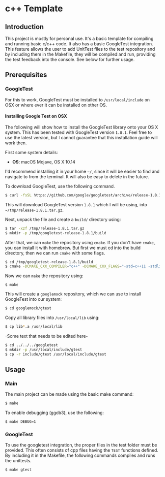 # c++ Template

## Introduction

This project is mostly for personal use. It's a basic template for compiling and running basic c/c++ code. It also has a basic GoogleTest integration. This feature allows the user to add UnitTest files to the test repository and by including them in the Makefile, they will be compiled and run, providing the test feedback into the console. See below for further usage.

## Prerequisites

### GoogleTest
For this to work, GoogleTest must be installed to `/usr/local/include` on OSX or where ever it can be installed on other OS.

#### Installing Google Test on OSX
The following will show how to install the GoogleTest library onto your OS X system. This has been tested with GoogleTest version `1.8.1`. Feel free to use the latest version, but I cannot guarantee that this installation guide will work then.

First some system details:

- **OS**: macOS Mojave, OS X 10.14

I'd recommend installing it in your home `~/`, since it will be easier to find and navigate to from the terminal. It will also be easy to delete in the future.

To download GoogleTest, use the following command.

```sh
$ curl -fsSL https://github.com/google/googletest/archive/release-1.8.1.tar.gz -o /tmp/release-1.8.1.tar.gz
```

This will download GoogleTest version `1.8.1` which I will be using, into `~/tmp/release-1.8.1.tar.gz`.

Next, unpack the file and create a `build/` directory using:

```sh
$ tar -xzf /tmp/release-1.8.1.tar.gz
$ mkdir -p /tmp/googletest-release-1.8.1/build
```

After that, we can `make` the repository using `cmake`. If you don't have `cmake`, you can install it with homebrew. But first we must cd into the build directory, then we can run `cmake` with some flags.

```sh
$ cd /tmp/googletest-release-1.8.1/build
$ cmake -DCMAKE_CXX_COMPILER="c++" -DCMAKE_CXX_FLAGS="-std=c++11 -stdlib=libc++" ../
```

Now we can `make` the repository using:

```
$ make
```

This will create a `googlemock` repository, which we can use to install GoogleTest into our system:

```sh
$ cd googlemock/gtest
```

Copy all library files into `/usr/local/lib` using:

```sh
$ cp lib*.a /usr/local/lib
```

-Some text that needs to be edited here-

```sh
$ cd ../../../googletest
$ mkdir -p /usr/local/include/gtest
$ cp -r include/gtest /usr/local/include/gtest
```

## Usage

### Main

The main project can be made using the basic make command:

```sh
$ make
```

To enable debugging (ggdb3), use the following:

```sh
$ make DEBUG=1
```

### GoogleTest

To use the googletest integration, the proper files in the test folder must be provided. This often consists of cpp files having the `TEST` functions defined. By including it in the Makefile, the following commands compiles and runs the unittests.

```sh
$ make gtest
```

